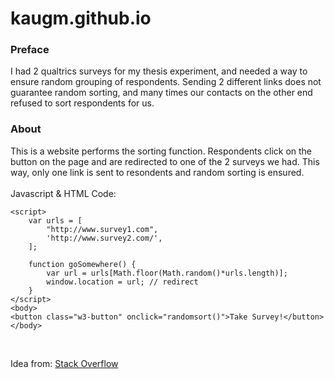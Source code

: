 # kaugm.github.io
### Preface
I had 2 qualtrics surveys for my thesis experiment, and needed a way to ensure random grouping of respondents. Sending 2 different links does not guarantee random sorting, and many times our contacts on the other end refused to sort respondents for us.

### About
This is a website performs the sorting function. Respondents click on the button on the page and are redirected to one of the 2 surveys we had. This way, only one link is sent to resondents and random sorting is ensured.  
<br>
Javascript & HTML Code:
~~~~
<script>
    var urls = [
        "http://www.survey1.com",
        'http://www.survey2.com/',
    ];

    function goSomewhere() {
        var url = urls[Math.floor(Math.random()*urls.length)];
        window.location = url; // redirect
    }
</script>
<body>
<button class="w3-button" onclick="randomsort()">Take Survey!</button>
</body>
~~~~
<br>

Idea from: <a href="https://stackoverflow.com/questions/18038671/how-can-i-create-a-button-that-links-to-multiple-websites-randomly">Stack Overflow</a>